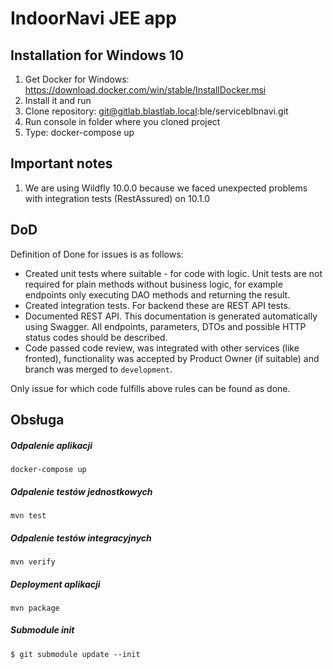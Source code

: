 

# IndoorNavi JEE app

## Installation for Windows 10

1. Get Docker for Windows: https://download.docker.com/win/stable/InstallDocker.msi
2. Install it and run
3. Clone repository: git@gitlab.blastlab.local:ble/serviceblbnavi.git
4. Run console in folder where you cloned project
5. Type: docker-compose up

## Important notes

1. We are using Wildfly 10.0.0 because we faced unexpected problems with integration tests (RestAssured) on 10.1.0

## DoD

Definition of Done for issues is as follows:

- Created unit tests where suitable - for code with logic. Unit tests are not required for plain methods without business logic,
for example endpoints only executing DAO methods and returning the result.
- Created integration tests. For backend these are REST API tests.
- Documented REST API. This documentation is generated automatically using Swagger.
All endpoints, parameters, DTOs and possible HTTP status codes should be described.
- Code passed code review, was integrated with other services (like fronted),
functionality was accepted by Product Owner (if suitable) and branch was merged to `development`.

Only issue for which code fulfills above rules can be found as done.

## Obsługa
##### Odpalenie aplikacji

``` docker-compose up ```

##### Odpalenie testów jednostkowych

``` mvn test ```

##### Odpalenie testów integracyjnych

``` mvn verify ```

##### Deployment aplikacji

``` mvn package ```

##### Submodule init
```$ git submodule update --init```
